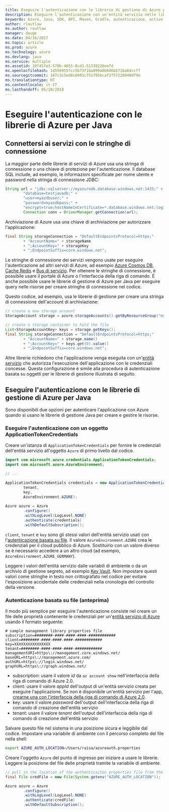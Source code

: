 ```yaml
---
title: Eseguire l'autenticazione con le librerie di gestione di Azure per Java
description: Eseguire l'autenticazione con un'entità servizio nelle librerie di gestione di Azure per Java
keywords: Azure, Java, SDK, API, Maven, Gradle, autenticazione, active directory, entità servizio
author: rloutlaw
ms.author: routlaw
manager: douge
ms.date: 04/16/2017
ms.topic: article
ms.prod: azure
ms.technology: azure
ms.devlang: java
ms.service: multiple
ms.assetid: 10f457e3-578b-4655-8cd1-51339226ee7d
ms.openlocfilehash: 1d556955fcc5b73f1ba099a0b846b571ba64ccff
ms.sourcegitcommit: 107c3c5ed8c6991c751f95bcaf3757220940df9e
ms.translationtype: HT
ms.contentlocale: it-IT
ms.lasthandoff: 05/10/2018
---
```

# <a name="authenticate-with-the-azure-libraries-for-java"></a>Eseguire l'autenticazione con le librerie di Azure per Java 

## <a name="connect-to-services-with-connection-strings"></a>Connettersi ai servizi con le stringhe di connessione

La maggior parte delle librerie di servizi di Azure usa una stringa di connessione o una chiave di protezione per l'autenticazione. Il database SQL include, ad esempio, le informazioni specificate per nome utente e password nella stringa di connessione JDBC:

```java
String url = "jdbc:sqlserver://myazuredb.database.windows.net:1433;" + 
        "database=testjavadb;" + 
        "user=myazdbuser;" +
        "password=myazdbpass;" +
        "encrypt=true;hostNameInCertificate=*.database.windows.net;loginTimeout=30;";
        Connection conn = DriverManager.getConnection(url);
```

Archiviazione di Azure usa una chiave di archiviazione per autorizzare l'applicazione:

```java
final String storageConnection = "DefaultEndpointsProtocol=https;"
        + "AccountName=" + storageName 
        + ";AccountKey=" + storageKey
        + ";EndpointSuffix=core.windows.net";
```

Le stringhe di connessione dei servizi vengono usate per eseguire l'autenticazione ad altri servizi di Azure, ad esempio [Azure Cosmos DB](https://docs.microsoft.com/azure/cosmos-db/sql-api-java-application#UseService), [Cache Redis](https://docs.microsoft.com/azure/redis-cache/cache-java-get-started) e [Bus di servizio](https://docs.microsoft.com/azure/service-bus-messaging/service-bus-java-how-to-use-queues). Per ottenere le stringhe di connessione, è possibile usare il portale di Azure o l'interfaccia della riga di comando.  È anche possibile usare le librerie di gestione di Azure per Java per eseguire query nelle risorse per creare stringhe di connessione nel codice. 

Questo codice, ad esempio, usa le librerie di gestione per creare una stringa di connessione dell'account di archiviazione:

```java
// create a new storage account
StorageAccount storage = azure.storageAccounts().getByResourceGroup("myResourceGroup","myStorageAccount");

// create a storage container to hold the file
List<StorageAccountKey> keys = storage.getKeys();
final String storageConnection = "DefaultEndpointsProtocol=https;"
        + "AccountName=" + storage.name()
        + ";AccountKey=" + keys.get(0).value()
        + ";EndpointSuffix=core.windows.net";
```

Altre librerie richiedono che l'applicazione venga eseguita con un'[entità servizio](https://docs.microsoft.com/azure/active-directory/develop/active-directory-application-objects) che autorizza l'esecuzione dell'applicazione con le credenziali concesse. Questa configurazione è simile alla procedura di autenticazione basata su oggetti per le librerie di gestione illustrata di seguito.

<a name="mgmt-auth"></a>

##  <a name="authenticate-with-the-azure-management-libraries-for-java"></a>Eseguire l'autenticazione con le librerie di gestione di Azure per Java

Sono disponibili due opzioni per autenticare l'applicazione con Azure quando si usano le librerie di gestione Java per creare e gestire le risorse.

### <a name="authenticate-with-an-applicationtokencredentials-object"></a>Eseguire l'autenticazione con un oggetto ApplicationTokenCredentials

Creare un'istanza di `ApplicationTokenCredentials` per fornire le credenziali dell'entità servizio all'oggetto `Azure` di primo livello dal codice.

```java
import com.microsoft.azure.credentials.ApplicationTokenCredentials;
import com.microsoft.azure.AzureEnvironment;

// ...

ApplicationTokenCredentials credentials = new ApplicationTokenCredentials(client, 
        tenant,
        key, 
        AzureEnvironment.AZURE);
        
Azure azure = Azure
        .configure()
        .withLogLevel(LogLevel.NONE)
        .authenticate(credentials)
        .withDefaultSubscription();
```

`client`, `tenant` e `key` sono gli stessi valori dell'entità servizio usati con l'[autenticazione basata su file](#mgmt-file). Il valore `AzureEnvironment.AZURE` crea le credenziali per il cloud pubblico di Azure. Sostituirlo con un valore diverso se è necessario accedere a un altro cloud (ad esempio, `AzureEnvironment.AZURE_GERMANY`).  

 Leggere i valori dell'entità servizio dalle variabili di ambiente o da un archivio di gestione segreto, ad esempio [Key Vault](/azure/key-vault/key-vault-whatis). Non impostare questi valori come stringhe in testo non crittografato nel codice per evitare l'esposizione accidentale delle credenziali nella cronologia del controllo della versione.   

<a name="mgmt-file"></a>

### <a name="file-based-authentication-preview"></a>Autenticazione basata su file (anteprima)

Il modo più semplice per eseguire l'autenticazione consiste nel creare un file delle proprietà contenente le credenziali per un'[entità servizio di Azure](https://docs.microsoft.com/azure/active-directory/develop/active-directory-application-objects) usando il formato seguente:

```text
# sample management library properties file
subscription=########-####-####-####-############
client=########-####-####-####-############
key=XXXXXXXXXXXXXXXX
tenant=########-####-####-####-############
managementURI=https\://management.core.windows.net/
baseURL=https\://management.azure.com/
authURL=https\://login.windows.net/
graphURL=https\://graph.windows.net/
```

- subscription: usare il valore *id* da `az account show` nell'interfaccia della riga di comando di Azure 2.0.
- client: usare il valore *appId* dell'output di un'entità servizio creata per eseguire l'applicazione. Se non è disponibile un'entità servizio per l'app, [crearne una con l'interfaccia della riga di comando di Azure 2.0](https://docs.microsoft.com/cli/azure/create-an-azure-service-principal-azure-cli).
- key: usare il valore *password* dell'output dell'interfaccia della riga di comando di creazione dell'entità servizio 
- tenant: usare il valore *tenant* dell'output dell'interfaccia della riga di comando di creazione dell'entità servizio

Salvare questo file nel sistema in una posizione sicura e leggibile dal codice. Impostare una variabile di ambiente con il percorso completo del file nella shell:

```bash
export AZURE_AUTH_LOCATION=/Users/raisa/azureauth.properties
```

Creare l'oggetto `Azure` del punto di ingresso per iniziare a usare le librerie. Leggere la posizione del file delle proprietà tramite la variabile di ambiente.

```java
// pull in the location of the authenticaiton properties file from the environment 
final File credFile = new File(System.getenv("AZURE_AUTH_LOCATION"));

Azure azure = Azure
        .configure()
        .withLogLevel(LogLevel.NONE)
        .authenticate(credFile)
        .withDefaultSubscription();
```



